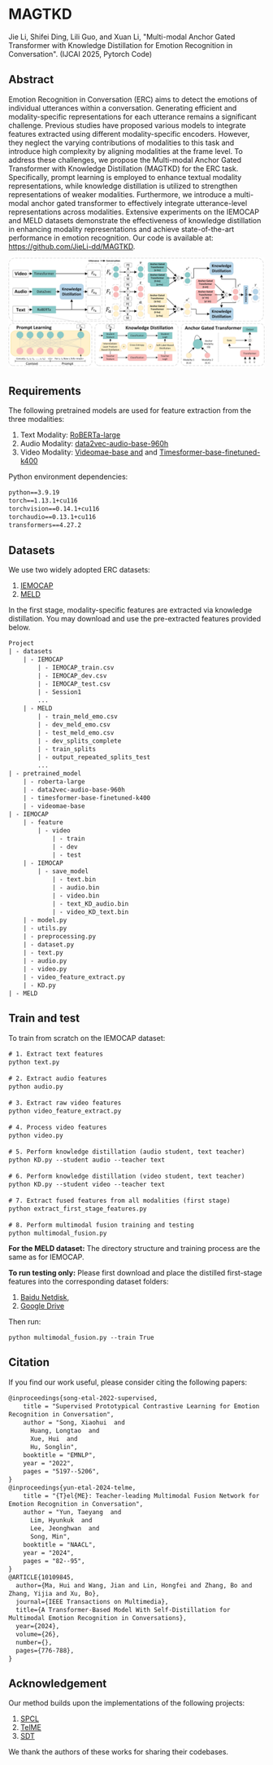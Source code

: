 # MAGTKD
Jie Li, Shifei Ding, Lili Guo, and Xuan Li, "Multi-modal Anchor Gated Transformer with Knowledge Distillation for Emotion Recognition in Conversation". (IJCAI 2025, Pytorch Code)

## Abstract
Emotion Recognition in Conversation (ERC) aims to detect the emotions of individual utterances within a conversation. Generating efficient and modality-specific representations for each utterance remains a significant challenge. Previous studies have proposed various models to integrate features extracted using different modality-specific encoders. However, they neglect the varying contributions of modalities to this task and introduce high complexity by aligning modalities at the frame level. To address these challenges, we propose the Multi-modal Anchor Gated Transformer with Knowledge Distillation (MAGTKD) for the ERC task. Specifically, prompt learning is employed to enhance textual modality representations, while knowledge distillation is utilized to strengthen representations of weaker modalities. Furthermore, we introduce a multi-modal anchor gated transformer to effectively integrate utterance-level representations across modalities. Extensive experiments on the IEMOCAP and MELD datasets demonstrate the effectiveness of knowledge distillation in enhancing modality representations and achieve state-of-the-art performance in emotion recognition. Our code is available at: https://github.com/JieLi-dd/MAGTKD.

<picture>
<img src="./src/Framework.jpg" width="700">
</picture>

## Requirements
The following pretrained models are used for feature extraction from the three modalities:
1. Text Modality: [RoBERTa-large](https://huggingface.co/FacebookAI/roberta-large)
2. Audio Modality: [data2vec-audio-base-960h](https://huggingface.co/facebook/data2vec-audio-base-960h)
3. Video Modality: [Videomae-base and](https://huggingface.co/MCG-NJU/videomae-base) and 
[Timesformer-base-finetuned-k400](https://huggingface.co/facebook/timesformer-base-finetuned-k400)

Python environment dependencies:
```
python==3.9.19
torch==1.13.1+cu116
torchvision==0.14.1+cu116   
torchaudio==0.13.1+cu116
transformers==4.27.2
```


## Datasets
We use two widely adopted ERC datasets:
1. [IEMOCAP](https://sail.usc.edu/iemocap/iemocap_release.htm)
2. [MELD](https://github.com/declare-lab/MELD/)

In the first stage, modality-specific features are extracted via knowledge distillation. You may download and use the pre-extracted features provided below.
```
Project
| - datasets
    | - IEMOCAP
        | - IEMOCAP_train.csv
        | - IEMOCAP_dev.csv
        | - IEMOCAP_test.csv
        | - Session1
        ...
    | - MELD
        | - train_meld_emo.csv
        | - dev_meld_emo.csv
        | - test_meld_emo.csv
        | - dev_splits_complete
        | - train_splits
        | - output_repeated_splits_test
        ...
| - pretrained_model
    | - roberta-large
    | - data2vec-audio-base-960h
    | - timesformer-base-finetuned-k400
    | - videomae-base
| - IEMOCAP
    | - feature
        | - video
            | - train
            | - dev
            | - test
    | - IEMOCAP
        | - save_model
            | - text.bin
            | - audio.bin
            | - video.bin
            | - text_KD_audio.bin
            | - video_KD_text.bin
    | - model.py
    | - utils.py
    | - preprocessing.py
    | - dataset.py
    | - text.py
    | - audio.py
    | - video.py
    | - video_feature_extract.py
    | - KD.py
| - MELD
```

## Train and test
To train from scratch on the IEMOCAP dataset:
```
# 1. Extract text features
python text.py  

# 2. Extract audio features
python audio.py  

# 3. Extract raw video features
python video_feature_extract.py  

# 4. Process video features
python video.py  

# 5. Perform knowledge distillation (audio student, text teacher)
python KD.py --student audio --teacher text  

# 6. Perform knowledge distillation (video student, text teacher)
python KD.py --student video --teacher text  

# 7. Extract fused features from all modalities (first stage)
python extract_first_stage_features.py  

# 8. Perform multimodal fusion training and testing
python multimodal_fusion.py
```

**For the MELD dataset:**
The directory structure and training process are the same as for IEMOCAP.

**To run testing only:**
Please first download and place the distilled first-stage features into the corresponding dataset folders:
1. [Baidu Netdisk](https://pan.baidu.com/s/1t3Y1jdWgMXqhCkaT6gB1ww?pwd=dzz5),
2. [Google Drive]()

Then run:
```
python multimodal_fusion.py --train True
```

## Citation
If you find our work useful, please consider citing the following papers:
```
@inproceedings{song-etal-2022-supervised,
    title = "Supervised Prototypical Contrastive Learning for Emotion Recognition in Conversation",
    author = "Song, Xiaohui  and
      Huang, Longtao  and
      Xue, Hui  and
      Hu, Songlin",
    booktitle = "EMNLP",
    year = "2022",
    pages = "5197--5206",
}
@inproceedings{yun-etal-2024-telme,
    title = "{T}el{ME}: Teacher-leading Multimodal Fusion Network for Emotion Recognition in Conversation",
    author = "Yun, Taeyang  and
      Lim, Hyunkuk  and
      Lee, Jeonghwan  and
      Song, Min",
    booktitle = "NAACL",
    year = "2024",
    pages = "82--95",
}
@ARTICLE{10109845,
  author={Ma, Hui and Wang, Jian and Lin, Hongfei and Zhang, Bo and Zhang, Yijia and Xu, Bo},
  journal={IEEE Transactions on Multimedia}, 
  title={A Transformer-Based Model With Self-Distillation for Multimodal Emotion Recognition in Conversations}, 
  year={2024},
  volume={26},
  number={},
  pages={776-788},
}
```


## Acknowledgement
Our method builds upon the implementations of the following projects:
1. [SPCL](https://github.com/caskcsg/spcl)
2. [TelME](https://github.com/yuntaeyang/TelME)
3. [SDT](https://github.com/butterfliesss/SDT)

We thank the authors of these works for sharing their codebases.
